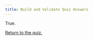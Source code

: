 ```yaml
---
title: Build and Validate Quiz Answers
---
```


True.

[Return to the quiz.](/training/iepd-developer/simple-iepd-tutorial/quiz-4)